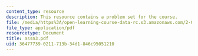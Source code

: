 ```yaml
---
content_type: resource
description: This resource contains a problem set for the course.
file: /media/https%3A/open-learning-course-data-rc.s3.amazonaws.com/2-034j-nonlinear-dynamics-and-waves-spring-2007/364777390211713b34d1846c95051210_assn3.pdf
file_type: application/pdf
resourcetype: Document
title: assn3.pdf
uid: 36477739-0211-713b-34d1-846c95051210
---
```

